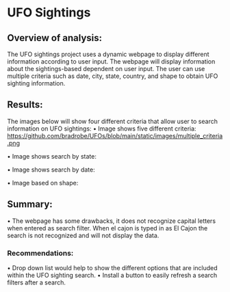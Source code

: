 # UFO Sightings
## Overview of analysis:

The UFO sightings project uses a dynamic webpage to display different information according to user input.  The webpage will display information about the sightings-based dependent on user input.  The user can use multiple criteria such as date, city, state, country, and shape to obtain UFO sighting information.
## Results:

The images below will show four different criteria that allow user to search information on UFO sightings:
•	Image shows five different criteria:
 https://github.com/bradrobe/UFOs/blob/main/static/images/multiple_criteria.png

•	Image shows search by state:
 

•	Image shows search by date:
 


•	Image based on shape:
 
## Summary:

•	The webpage has some drawbacks, it does not recognize capital letters when entered as search filter.  When el cajon is typed in as El Cajon the search is not recognized and will not display the data.

### Recommendations:
•	Drop down list would help to show the different options that are included within the UFO sighting search.
•	Install a button to easily refresh a search filters after a search.

